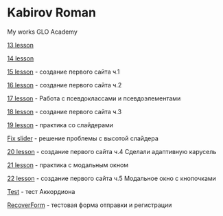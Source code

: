 
# Kabirov Roman
My works GLO Academy


[13 lesson](https://romanov09.github.io/Lesson_13/ "13")

[14 lesson](https://romanov09.github.io/Lesson_14/ "14")

[15 lesson](https://romanov09.github.io/Lesson_15/ "15") - создание первого сайта ч.1

[16 lesson](https://romanov09.github.io/Lesson_16/ "16") - создание первого сайта ч.2

[17 lesson](https://romanov09.github.io/Lesson_17/ "17") - Работа с псевдоклассами и псевдоэлементами

[18 lesson](https://romanov09.github.io/Lesson_18/ "18") - создание первого сайта ч.3

[19 lesson](https://romanov09.github.io/Lesson_19/ "19") - практика со слайдерами

[Fix slider](https://romanov09.github.io/Fix%20Slider/ "Fix slider") - решение проблемы с высотой слайдера

[20 lesson](https://romanov09.github.io/Lesson_20/ "20") - создание первого сайта ч.4 Сделали адаптивную карусель

[21 lesson](https://romanov09.github.io/Lesson_21/ "21") - практика с модальным окном

[22 lesson](https://romanov09.github.io/Lesson_22/ "22") - создание первого сайта ч.5 Модальное окно с кнопочками

[Test](https://romanov09.github.io/Test/ "Accordion") - тест Аккордиона

[RecoverForm](https://romanov09.github.io/RecoverForm/ "RecoverForm") - тестовая форма отправки и регистрации
